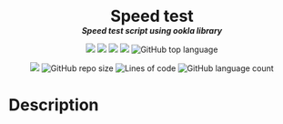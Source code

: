 <p align="center">
  <!-- <img width="300" src="" alt="logo"> -->
  <h1 align="center" style="margin: 0 auto 0 auto;">Speed test</h1>
  <h5 align="center" style="margin: 0 auto 0 auto;">Speed test script using ookla library</h5>
</p>

<p align="center">
  <img src="https://img.shields.io/github/last-commit/dmtzs/python-speedt-test?logo=github">
  <img src="https://img.shields.io/github/contributors/dmtzs/python-speedt-test?logo=github">
  <img src="https://img.shields.io/github/issues/dmtzs/python-speedt-test?label=issues&&logo=github">
  <img src="https://img.shields.io/github/stars/dmtzs/python-speedt-test?logo=github">
  <img alt="GitHub top language" src="https://img.shields.io/github/languages/top/dmtzs/python-speedt-test?logo=github">
</p>

<p align="center">
  <img src="https://img.shields.io/github/languages/code-size/dmtzs/python-speedt-test?logo=github">
  <img alt="GitHub repo size" src="https://img.shields.io/github/repo-size/dmtzs/python-speedt-test?logo=github">
  <img alt="Lines of code" src="https://img.shields.io/tokei/lines/github/dmtzs/python-speedt-test?label=total%20lines%20in%20repo&&logo=github">
  <img alt="GitHub language count" src="https://img.shields.io/github/languages/count/dmtzs/python-speedt-test?logo=github">
</p>

# Description

